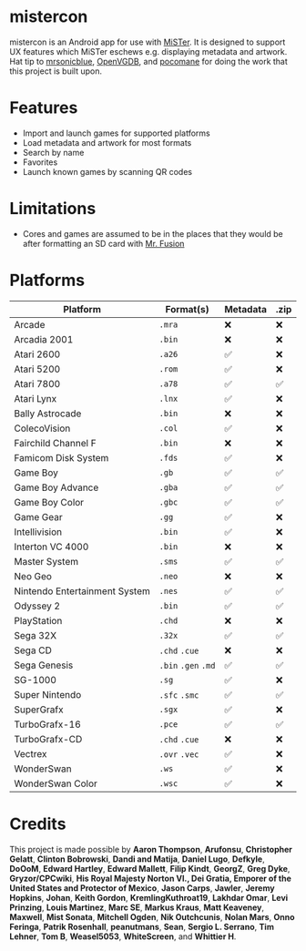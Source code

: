 # mistercon

mistercon is an Android app for use with [MiSTer](https://github.com/MiSTer-devel/Main_MiSTer/wiki). It is designed to support UX features which MiSTer eschews e.g. displaying metadata and artwork. Hat tip to [mrsonicblue](https://github.com/mrsonicblue), [OpenVGDB](https://github.com/OpenVGDB), and [pocomane](https://github.com/pocomane) for doing the work that this project is built upon.

# Features

* Import and launch games for supported platforms
* Load metadata and artwork for most formats
* Search by name
* Favorites
* Launch known games by scanning QR codes

# Limitations

* Cores and games are assumed to be in the places that they would be after formatting an SD card with [Mr. Fusion](https://github.com/MiSTer-devel/mr-fusion)

# Platforms

Platform  | Format(s) | Metadata | .zip
| - | - | - | - |
Arcade | `.mra` | :x: | :x:
Arcadia 2001 | `.bin` | :x: | :x:
Atari 2600 | `.a26` | :white_check_mark: | :x:
Atari 5200 | `.rom` | :white_check_mark: | :x:
Atari 7800 | `.a78` | :white_check_mark: | :white_check_mark:
Atari Lynx | `.lnx` | :white_check_mark: | :x:
Bally Astrocade | `.bin` | :x: | :x:
ColecoVision | `.col` | :white_check_mark: | :x:
Fairchild Channel F | `.bin` | :x: | :x:
Famicom Disk System | `.fds` | :white_check_mark: | :x:
Game Boy | `.gb` | :white_check_mark: | :white_check_mark:
Game Boy Advance | `.gba` | :white_check_mark: | :white_check_mark:
Game Boy Color | `.gbc` | :white_check_mark: | :white_check_mark:
Game Gear | `.gg` | :white_check_mark: | :x:
Intellivision | `.bin` | :white_check_mark: | :x:
Interton VC 4000 | `.bin` | :x: | :x:
Master System | `.sms` | :white_check_mark: | :white_check_mark:
Neo Geo | `.neo` | :x: | :x:
Nintendo Entertainment System | `.nes` | :white_check_mark: | :white_check_mark:
Odyssey 2 | `.bin` | :white_check_mark: | :white_check_mark:
PlayStation | `.chd` | :x: | :x:
Sega 32X | `.32x` | :white_check_mark: | :white_check_mark:
Sega CD | `.chd` `.cue` | :x: | :x:
Sega Genesis | `.bin` `.gen` `.md` | :white_check_mark: | :white_check_mark:
SG-1000 | `.sg` | :white_check_mark: | :x:
Super Nintendo | `.sfc` `.smc` | :white_check_mark: | :white_check_mark:
SuperGrafx | `.sgx` | :white_check_mark: | :x:
TurboGrafx-16 | `.pce` | :white_check_mark: | :white_check_mark:
TurboGrafx-CD | `.chd` `.cue`| :x: | :x:
Vectrex | `.ovr` `.vec` | :white_check_mark: | :x:
WonderSwan | `.ws` | :white_check_mark: | :x:
WonderSwan Color | `.wsc` | :white_check_mark: | :x:

# Credits

This project is made possible by **Aaron Thompson**, **Arufonsu**, **Christopher Gelatt**, **Clinton Bobrowski**, **Dandi and Matija**, **Daniel Lugo**, **Defkyle**, **DoOoM**, **Edward Hartley**, **Edward Mallett**, **Filip Kindt**, **GeorgZ**, **Greg Dyke**, **Gryzor/CPCwiki**, **His Royal Majesty Norton VI., Dei Gratia, Emporer of the United States and Protector of Mexico**, **Jason Carps**, **Jawler**, **Jeremy Hopkins**, **Johan**, **Keith Gordon**, **KremlingKuthroat19**, **Lakhdar Omar**, **Levi Prinzing**, **Louis Martinez**, **Marc SE**, **Markus Kraus**, **Matt Keaveney**, **Maxwell**, **Mist Sonata**, **Mitchell Ogden**, **Nik Outchcunis**, **Nolan Mars**, **Onno Feringa**, **Patrik Rosenhall**, **peanutmans**, **Sean**, **Sergio L. Serrano**, **Tim Lehner**, **Tom B**, **Weasel5053**, **WhiteScreen**, and **Whittier H**.

